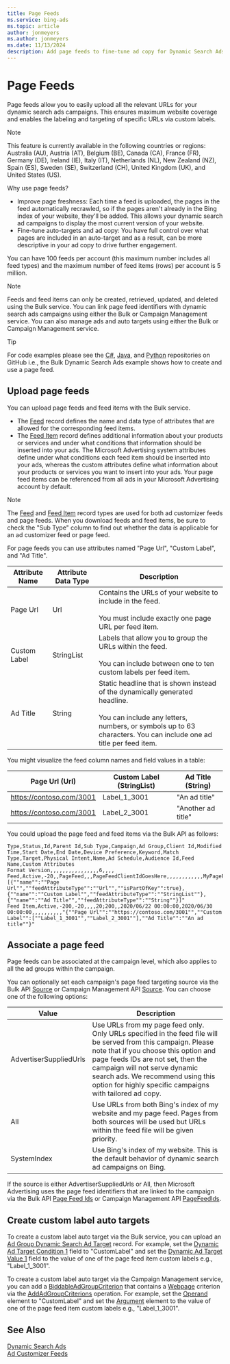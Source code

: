 ```yaml
---
title: Page Feeds
ms.service: bing-ads
ms.topic: article
author: jonmeyers
ms.author: jonmeyers
ms.date: 11/13/2024
description: Add page feeds to fine-tune ad copy for Dynamic Search Ads auto-targets. 
---
```

# Page Feeds
Page feeds allow you to easily upload all the relevant URLs for your dynamic search ads campaigns. This ensures maximum website coverage and enables the labeling and targeting of specific URLs via custom labels.  

> [!NOTE]
> This feature is currently available in the following countries or regions: Australia (AU), Austria (AT), Belgium (BE), Canada (CA), France (FR), Germany (DE), Ireland (IE), Italy (IT), Netherlands (NL), New Zealand (NZ), Spain (ES), Sweden (SE), Switzerland (CH), United Kingdom (UK), and United States (US).  

Why use page feeds?
- Improve page freshness: Each time a feed is uploaded, the pages in the feed automatically recrawled, so if the pages aren't already in the Bing index of your website, they'll be added. This allows your dynamic search ad campaigns to display the most current version of your website.  
- Fine-tune auto-targets and ad copy: You have full control over what pages are included in an auto-target and as a result, can be more descriptive in your ad copy to drive further engagement.  

You can have 100 feeds per account (this maximum number includes all feed types) and the maximum number of feed items (rows) per account is 5 million.  

> [!NOTE]
> Feeds and feed items can only be created, retrieved, updated, and deleted using the Bulk service. You can link page feed identifiers with dynamic search ads campaigns using either the Bulk or Campaign Management service. You can also manage ads and auto targets using either the Bulk or Campaign Management service. 

> [!TIP]
> For code examples please see the [C#](https://github.com/BingAds/BingAds-dotNet-SDK/blob/main/examples/BingAdsExamples/BingAdsExamplesLibrary/v13/BulkDynamicSearchAds.cs), [Java](https://github.com/BingAds/BingAds-Java-SDK/blob/main/examples/BingAdsDesktopApp/src/main/java/com/microsoft/bingads/examples/v13/BulkDynamicSearchAds.java), and [Python](https://github.com/BingAds/BingAds-Python-SDK/blob/main/examples/v13/bulk_dynamic_search_ads.py) repositories on GitHub i.e., the Bulk Dynamic Search Ads example shows how to create and use a page feed. 

## <a name="upload-pagefeed"></a>Upload page feeds

You can upload page feeds and feed items with the Bulk service. 
- The [Feed](../bulk-service/feed.md) record defines the name and data type of attributes that are allowed for the corresponding feed items. 
- The [Feed Item](../bulk-service/feed-item.md) record defines additional information about your products or services and under what conditions that information should be inserted into your ads. The Microsoft Advertising system attributes define under what conditions each feed item should be inserted into your ads, whereas the custom attributes define what information about your products or services you want to insert into your ads. Your page feed items can be referenced from all ads in your Microsoft Advertising account by default. 

> [!NOTE]
> The [Feed](../bulk-service/feed.md) and [Feed Item](../bulk-service/feed-item.md) record types are used for both ad customizer feeds and page feeds. When you download feeds and feed items, be sure to check the "Sub Type" column to find out whether the data is applicable for an ad customizer feed or page feed.  

For page feeds you can use attributes named "Page Url", "Custom Label", and "Ad Title".  

|Attribute Name|Attribute Data Type|Description|
|-----|-----|-----|
|Page Url|Url|Contains the URLs of your website to include in the feed.<br/><br/>You must include exactly one page URL per feed item.|
|Custom Label|StringList|Labels that allow you to group the URLs within the feed.<br/><br/>You can include between one to ten custom labels per feed item.|
|Ad Title|String|Static headline that is shown instead of the dynamically generated headline.<br/><br/>You can include any letters, numbers, or symbols up to 63 characters. You can include one ad title per feed item.|

You might visualize the feed column names and field values in a table: 

|Page Url (Url)|Custom Label (StringList)|Ad Title (String)|
|-----|-----|-----|
|https://contoso.com/3001|Label_1_3001|"An ad title"|
|https://contoso.com/3001|Label_2_3001|"Another ad title"|

You could upload the page feed and feed items via the Bulk API as follows:

```csv
Type,Status,Id,Parent Id,Sub Type,Campaign,Ad Group,Client Id,Modified Time,Start Date,End Date,Device Preference,Keyword,Match Type,Target,Physical Intent,Name,Ad Schedule,Audience Id,Feed Name,Custom Attributes
Format Version,,,,,,,,,,,,,,,,6,,,,
Feed,Active,-20,,PageFeed,,,PageFeedClientIdGoesHere,,,,,,,,,,,,MyPageFeedName,"[{""name"":""Page Url"",""feedAttributeType"":""Url"",""isPartOfKey"":true},{""name"":""Custom Label"",""feedAttributeType"":""StringList""},{""name"":""Ad Title"",""feedAttributeType"":""String""}]"
Feed Item,Active,-200,-20,,,,20;200,,2020/06/22 00:00:00,2020/06/30 00:00:00,,,,,,,,,,"{""Page Url"":""https://contoso.com/3001"",""Custom Label"":[""Label_1_3001"",""Label_2_3001""],""Ad Title"":""An ad title""}"
```

## <a name="associate-pagefeed"></a>Associate a page feed

Page feeds can be associated at the campaign level, which also applies to all the ad groups within the campaign.

You can optionally set each campaign's page feed targeting source via the Bulk API [Source](../bulk-service/campaign.md#source) or Campaign Management API [Source](../campaign-management-service/dynamicsearchadssetting.md#source). You can choose one of the following options:

|Value|Description|
|-----------|---------------|
|AdvertiserSuppliedUrls|Use URLs from my page feed only. Only URLs specified in the feed file will be served from this campaign. Please note that if you choose this option and page feeds IDs are not set, then the campaign will not serve dynamic search ads. We recommend using this option for highly specific campaigns with tailored ad copy.|
|All|Use URLs from both Bing's index of my website and my page feed. Pages from both sources will be used but URLs within the feed file will be given priority.|
|SystemIndex|Use Bing's index of my website. This is the default behavior of dynamic search ad campaigns on Bing.|

If the source is either AdvertiserSuppliedUrls or All, then Microsoft Advertising uses the page feed identifiers that are linked to the campaign via the Bulk API [Page Feed Ids](../bulk-service/campaign.md#pagefeedids) or Campaign Management API [PageFeedIds](../campaign-management-service/dynamicsearchadssetting.md#pagefeedids).

## <a name="customlabel-autotarget"></a>Create custom label auto targets

To create a custom label auto target via the Bulk service, you can upload an [Ad Group Dynamic Search Ad Target](../bulk-service/ad-group-dynamic-search-ad-target.md#dynamicadtargetcondition1) record. For example, set the [Dynamic Ad Target Condition 1](../bulk-service/ad-group-dynamic-search-ad-target.md#dynamicadtargetcondition1) field to "CustomLabel" and set the [Dynamic Ad Target Value 1](../bulk-service/ad-group-dynamic-search-ad-target.md#dynamicadtargetvalue1) field to the value of one of the page feed item custom labels e.g., "Label_1_3001". 

To create a custom label auto target via the Campaign Management service, you can add a [BiddableAdGroupCriterion](../campaign-management-service/biddableadgroupcriterion.md) that contains a [Webpage](../campaign-management-service/webpage.md) criterion via the [AddAdGroupCriterions](../campaign-management-service/addadgroupcriterions.md) operation. For example, set the [Operand](../campaign-management-service/webpagecondition.md#operand) element to "CustomLabel" and set the [Argument](../campaign-management-service/webpagecondition.md#argument) element to the value of one of the page feed item custom labels e.g., "Label_1_3001". 

## See Also
[Dynamic Search Ads](dynamic-search-ads.md)  
[Ad Customizer Feeds](ad-customizer-feeds.md)  
